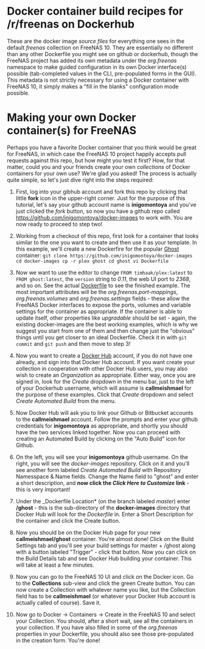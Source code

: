 # Docker container build recipes for /r/freenas on Dockerhub

These are the docker image *source files* for everything one sees in the default *freenas* collection on FreeNAS 10.  They are essentially no different than any other Dockerfile you might see on github or dockerhub, though the FreeNAS project has added its own metadata under the *org.freenas* namespace to make guided configuration in its own Docker interface(s) possible (tab-completed values in the CLI, pre-populated forms in the GUI). This metadata is not strictly necessary for using a Docker container with FreeNAS 10, it simply makes a "fill in the blanks" configuration mode possible.

# Making your own Docker container(s) for FreeNAS
Perhaps you have a favorite Docker container that you think would be great for FreeNAS, in which case the FreeNAS 10 project happily accepts pull requests against this repo, but how might you test it first? How, for that matter, could you and your friends create your own *collections* of Docker containers for your own use?  We're glad you asked! The process is actually quite simple, so let's just dive right into the steps required:

1. First, log into your gibhub account and fork this repo by clicking that little **fork** icon in the upper-right corner.  Just for the purpose of this tutorial, let's say your github account name is **inigomontoya** and you've just clicked the *fork* button, so now you have a github repo called https://github.com/inigomontoya/docker-images to work with. You are now ready to proceed to step two!

2. Working from a checkout of this repo, first look for a container that looks similar to the one you want to create and then use it as your template.  In this example, we'll create a new Dockerfire for the popular [Ghost](https://hub.docker.com/r/library/ghost/) container: ```
git clone https://github.com/inigomontoya/docker-images
cd docker-images
cp -r plex ghost
cd ghost
vi Dockerfile ```
3. Now we want to use the editor to change `FROM timhaak/plex:latest` to `FROM ghost:latest`, the `version` string to *0.11*, the web UI port to *2368*, and so on.  See the actual [Dockerfile](https://github.com/freenas/docker-images/blob/master/ghost/Dockerfile) to see the finished example.  The most important attributes will be the *org.freenas.port-mappings*, *org.freenas.volumes* and *org.freenas.settings* fields - these allow the FreeNAS Docker interfaces to expose the ports, volumes and variable settings for the container as appropriate.  If the container is able to update itself, other properties like *upgradable* should be set - again, the existing docker-images are the best working examples, which is why we suggest you start from one of them and then change just the "obvious" things until you get closer to an ideal Dockerfile.  Check it in with `git commit` and `git push` and then move to step 3!

4. Now you want to create a [Docker Hub](http://hub.docker.com) account, if you do not have one already, and sign into that Docker Hub account.  If you want create your collection in cooperation with other Docker Hub users, you may also wish to create an *Organization* as appropriate.  Either way, once you are signed in, look for the *Create* dropdown in the menu bar, just to the left of your Dockerhub username, which will assume is **callmeishmael** for the purpose of these examples.  Click that *Create* dropdown and select *Create Automated Build* from the menu.

5. Now Docker Hub will ask you to link your Github or Bitbucket accounts to the **callmeishmael** account.  Follow the prompts and enter your github credentials for **inigomontoya** as appropriate, and shortly you should have the two services linked together.  Now you can proceed with creating an Automated Build by clicking on the "Auto Build" icon for Github.

6. On the left, you will see your **inigomontoya** github username.  On the right, you will see the *docker-images* repository.  Click on it and you'll see another form labeled *Create Automated Build* with Repository Namesspace & Name fields.  Change the Name field to "ghost" and enter a short description, and **now click the _Click Here to Customize_ link** - this is very important!

7. Under the _Dockerfile Location* (on the branch labeled _master_) enter **/ghost** - this is the sub-directory of the **docker-images** directory that Docker Hub will look for the _Dockerfile_ in. Enter a Short Description for the container and click the Create button.

8. Now you should be on the Docker Hub page for your new **callmeishmael/ghost** container.  You're almost done!  Click on the Build Settings tab and you'll see your build settings for master + /ghost along with a button labeled "Trigger" - click that button.  Now you can click on the Build Details tab and see Docker Hub building your container.  This will take at least a few minutes.

9. Now you can go to the FreeNAS 10 UI and click on the Docker icon.  Go to the **Collections** sub-view and click the green Create button.  You can now create a Collection with whatever name you like, but the Collection field has to be **callmeishmael** (or whatever your Docker Hub account is actually called of course).  Save it.

10. Now go to Docker -> Containers -> Create in the FreeNAS 10 and select your Collection.  You should, after a short wait, see all the containers in your collection.  If you have also filled in some of the *org.freenas* properties in your Dockerfile, you should also see those pre-populated in the creation form.  You're done!
